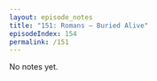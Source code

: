 ```yaml
---
layout: episode_notes
title: "151: Romans — Buried Alive"
episodeIndex: 154
permalink: /151
---
```

No notes yet.
